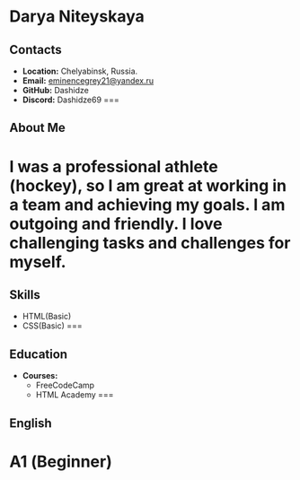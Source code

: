 # Darya Niteyskaya

## Contacts
* **Location:** Chelyabinsk, Russia.
* **Email:** eminencegrey21@yandex.ru
* **GitHub:** Dashidze
* **Discord:** Dashidze69
===
## About Me

I was a professional athlete (hockey), so I am great at working in a team and achieving my goals.
I am outgoing and friendly. I love challenging tasks and challenges for myself.
===
## Skills

* HTML(Basic)
* CSS(Basic)
===
## Education

* **Courses:**
    + FreeCodeCamp
    + HTML Academy
===
## English

А1 (Beginner)
===
